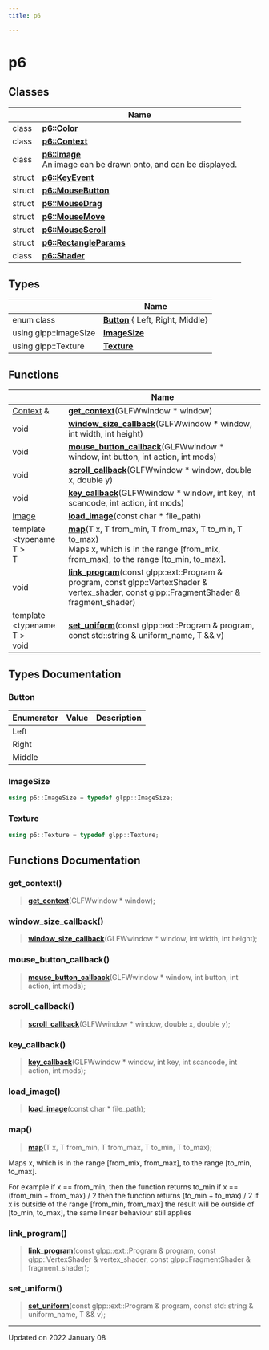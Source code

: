 ```yaml
---
title: p6

---
```


# p6



## Classes

|                | Name           |
| -------------- | -------------- |
| class | **[p6::Color](/reference/Classes/classp6_1_1_color)**  |
| class | **[p6::Context](/reference/Classes/classp6_1_1_context)**  |
| class | **[p6::Image](/reference/Classes/classp6_1_1_image)** <br/>An image can be drawn onto, and can be displayed.  |
| struct | **[p6::KeyEvent](/reference/Classes/structp6_1_1_key_event)**  |
| struct | **[p6::MouseButton](/reference/Classes/structp6_1_1_mouse_button)**  |
| struct | **[p6::MouseDrag](/reference/Classes/structp6_1_1_mouse_drag)**  |
| struct | **[p6::MouseMove](/reference/Classes/structp6_1_1_mouse_move)**  |
| struct | **[p6::MouseScroll](/reference/Classes/structp6_1_1_mouse_scroll)**  |
| struct | **[p6::RectangleParams](/reference/Classes/structp6_1_1_rectangle_params)**  |
| class | **[p6::Shader](/reference/Classes/classp6_1_1_shader)**  |

## Types

|                | Name           |
| -------------- | -------------- |
| enum class| **[Button](/reference/Namespaces/namespacep6#button)** { Left, Right, Middle} |
| using glpp::ImageSize | **[ImageSize](/reference/Namespaces/namespacep6#imagesize)**  |
| using glpp::Texture | **[Texture](/reference/Namespaces/namespacep6#texture)**  |

## Functions

|                | Name           |
| -------------- | -------------- |
| [Context](/reference/Classes/classp6_1_1_context) & | **[get_context](/reference/Namespaces/namespacep6#get_context)**(GLFWwindow * window) |
| void | **[window_size_callback](/reference/Namespaces/namespacep6#window_size_callback)**(GLFWwindow * window, int width, int height) |
| void | **[mouse_button_callback](/reference/Namespaces/namespacep6#mouse_button_callback)**(GLFWwindow * window, int button, int action, int mods) |
| void | **[scroll_callback](/reference/Namespaces/namespacep6#scroll_callback)**(GLFWwindow * window, double x, double y) |
| void | **[key_callback](/reference/Namespaces/namespacep6#key_callback)**(GLFWwindow * window, int key, int scancode, int action, int mods) |
| [Image](/reference/Classes/classp6_1_1_image) | **[load_image](/reference/Namespaces/namespacep6#load_image)**(const char * file_path) |
| template <typename T \> <br/>T | **[map](/reference/Modules/group__math#map)**(T x, T from_min, T from_max, T to_min, T to_max)<br/>Maps x, which is in the range [from_mix, from_max], to the range [to_min, to_max].  |
| void | **[link_program](/reference/Namespaces/namespacep6#link_program)**(const glpp::ext::Program & program, const glpp::VertexShader & vertex_shader, const glpp::FragmentShader & fragment_shader) |
| template <typename T \> <br/>void | **[set_uniform](/reference/Namespaces/namespacep6#set_uniform)**(const glpp::ext::Program & program, const std::string & uniform_name, T && v) |

## Types Documentation

### Button

| Enumerator | Value | Description |
| ---------- | ----- | ----------- |
| Left | |   |
| Right | |   |
| Middle | |   |




### ImageSize

```cpp
using p6::ImageSize = typedef glpp::ImageSize;
```


### Texture

```cpp
using p6::Texture = typedef glpp::Texture;
```



## Functions Documentation

### get_context()

> **[get_context](/reference/Namespaces/namespacep6#get_context)**(GLFWwindow * window);



### window_size_callback()

> **[window_size_callback](/reference/Namespaces/namespacep6#window_size_callback)**(GLFWwindow * window, int width, int height);



### mouse_button_callback()

> **[mouse_button_callback](/reference/Namespaces/namespacep6#mouse_button_callback)**(GLFWwindow * window, int button, int action, int mods);



### scroll_callback()

> **[scroll_callback](/reference/Namespaces/namespacep6#scroll_callback)**(GLFWwindow * window, double x, double y);



### key_callback()

> **[key_callback](/reference/Namespaces/namespacep6#key_callback)**(GLFWwindow * window, int key, int scancode, int action, int mods);



### load_image()

> **[load_image](/reference/Namespaces/namespacep6#load_image)**(const char * file_path);



### map()

> **[map](/reference/Modules/group__math#map)**(T x, T from_min, T from_max, T to_min, T to_max);


Maps x, which is in the range [from_mix, from_max], to the range [to_min, to_max]. 

For example if x == from_min, then the function returns to_min if x == (from_min + from_max) / 2 then the function returns (to_min + to_max) / 2 if x is outside of the range [from_min, from_max] the result will be outside of [to_min, to_max], the same linear behaviour still applies 


### link_program()

> **[link_program](/reference/Namespaces/namespacep6#link_program)**(const glpp::ext::Program & program, const glpp::VertexShader & vertex_shader, const glpp::FragmentShader & fragment_shader);



### set_uniform()

> **[set_uniform](/reference/Namespaces/namespacep6#set_uniform)**(const glpp::ext::Program & program, const std::string & uniform_name, T && v);







-------------------------------

Updated on 2022 January 08